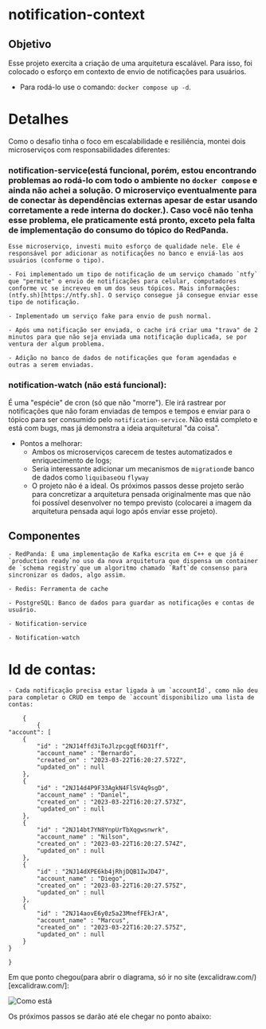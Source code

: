 # notification-context


## Objetivo
Esse projeto exercita a criação de uma arquitetura escalável. Para isso, foi colocado o esforço em contexto de envio de notificações para usuários.

- Para rodá-lo use o comando: `docker compose up -d`.


# Detalhes
Como o desafio tinha o foco em escalabilidade e resiliência, montei dois microserviços com responsabilidades diferentes:

### notification-service(está funcional, porém, estou encontrando problemas ao rodá-lo com todo o ambiente no `docker compose` e ainda não achei a solução. O microserviço eventualmente para de conectar às dependências externas apesar de estar usando corretamente a rede interna do docker.). Caso você não tenha esse problema, ele praticamente está pronto, exceto pela falta de implementação do consumo do tópico do RedPanda.

    Esse microserviço, investi muito esforço de qualidade nele. Ele é responsável por adicionar as notificações no banco e enviá-las aos usuários (conforme o tipo).

    - Foi implementado um tipo de notificação de um serviço chamado `ntfy` que "permite" o envio de notificações para celular, computadores conforme vc se increveu em um dos seus tópicos. Mais informações: (ntfy.sh)[https://ntfy.sh]. O serviço consegue já consegue enviar esse tipo de notificação.

    - Implementado um serviço fake para envio de push normal.

    - Após uma notificação ser enviada, o cache irá criar uma "trava" de 2 minutos para que não seja enviada uma notificação duplicada, se por ventura der algum problema.

    - Adição no banco de dados de notificações que foram agendadas e outras a serem enviadas.

### notification-watch (não está funcional):

É uma "espécie" de cron (só que não "morre"). Ele irá rastrear por notificações que não foram enviadas de tempos e tempos e enviar para o tópico para ser consumido pelo `notification-service`. Não está completo e está com bugs, mas já demonstra a ideia arquitetural "da coisa".


- Pontos a melhorar:
    - Ambos os microserviços carecem de testes automatizados e enriquecimento de logs;
    - Seria interessante adicionar um mecanismos de `migration`de banco de dados como `liquibase`ou `flyway`
    - O projeto não é a ideal. Os próximos passos desse projeto serão para concretizar a arquitetura pensada originalmente mas que não foi possível desenvolver no tempo previsto (colocarei a imagem da arquitetura pensada aqui logo após enviar esse projeto).

## Componentes
    - RedPanda: É uma implementação de Kafka escrita em C++ e que já é `production ready`no uso da nova arquitetura que dispensa um container de `schema registry`que um algoritmo chamado `Raft`de consenso para sincronizar os dados, algo assim.

    - Redis: Ferramenta de cache

    - PostgreSQL: Banco de dados para guardar as notificações e contas de usuário.

    - Notification-service

    - Notification-watch


# Id de contas:

    - Cada notificação precisa estar ligada à um `accountId`, como não deu para completar o CRUD em tempo de `account`disponibilizo uma lista de contas:

```
    {
        {
"account": [
	{
		"id" : "2NJ14ffd3iToJlzpcgqEf6D31ff",
		"account_name" : "Bernardo",
		"created_on" : "2023-03-22T16:20:27.572Z",
		"updated_on" : null
	},
	{
		"id" : "2NJ14d4P9F33AgkN4FlSV4q9sgD",
		"account_name" : "Daniel",
		"created_on" : "2023-03-22T16:20:27.573Z",
		"updated_on" : null
	},
	{
		"id" : "2NJ14bt7YN8YnpUrTbXqgwsnwrk",
		"account_name" : "Nilson",
		"created_on" : "2023-03-22T16:20:27.574Z",
		"updated_on" : null
	},
	{
		"id" : "2NJ14dXPE6kb4jRhjDQB1IwJD47",
		"account_name" : "Diego",
		"created_on" : "2023-03-22T16:20:27.575Z",
		"updated_on" : null
	},
	{
		"id" : "2NJ14aovE6y0z5a23MnefFEkJrA",
		"account_name" : "Marcus",
		"created_on" : "2023-03-22T16:20:27.575Z",
		"updated_on" : null
	}
}
```

    }


Em que ponto chegou(para abrir o diagrama, só ir no site (excalidraw.com/)[excalidraw.com/]:

![Como está](https://user-images.githubusercontent.com/51809748/227026931-1464a7ee-51f2-4604-97ce-00d433da61d3.svg)


Os próximos passos se darão até ele chegar no ponto abaixo:

